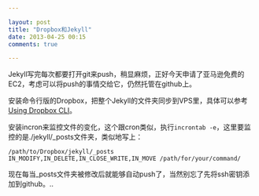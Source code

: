 ```yaml
---

layout: post
title: "Dropbox和Jekyll"
date: 2013-04-25 00:15
comments: true

---
```

Jekyll写完每次都要打开git来push，稍显麻烦，正好今天申请了亚马逊免费的EC2，考虑可以将push的事情交给它，仍然托管在github上。

安装命令行版的Dropbox，把整个Jekyll的文件夹同步到VPS里，具体可以参考[Using Dropbox CLI](http://www.dropboxwiki.com/Using_Dropbox_CLI)。

安装incron来监控文件的变化，这个跟cron类似，执行`incrontab -e`，这里要监控的是./jekyll/_posts文件夹，类似地写上：

	/path/to/Dropbox/jekyll/_posts IN_MODIFY,IN_DELETE,IN_CLOSE_WRITE,IN_MOVE /path/for/your/command/

现在每当_posts文件夹被修改后就能够自动push了，当然别忘了先将ssh密钥添加到github。..